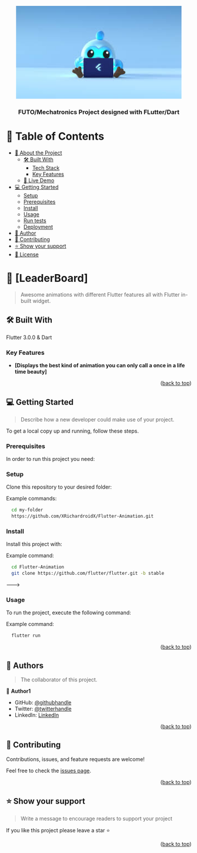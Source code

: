 <a name="readme-top"></a>

<div align="center">
  <!-- You are encouraged to replace this logo with your own! Otherwise you can also remove it. -->
  <img src="download.jpg" alt="logo" width="450"  height="auto" />
  <br/>

  <h3><b>FUTO/Mechatronics Project designed with FLutter/Dart</b></h3>

</div>

<!-- TABLE OF CONTENTS -->

# 📗 Table of Contents

- [📖 About the Project](#about-project)
  - [🛠 Built With](#built-with)
    - [Tech Stack](#tech-stack)
    - [Key Features](#key-features)
  - [🚀 Live Demo](#live-demo)
- [💻 Getting Started](#getting-started)
  - [Setup](#setup)
  - [Prerequisites](#prerequisites)
  - [Install](#install)
  - [Usage](#usage)
  - [Run tests](#run-tests)
  - [Deployment](#triangular_flag_on_post-deployment)
- [👥 Author](#authors)
- [🤝 Contributing](#contributing)
- [⭐️ Show your support](#support)
- [📝 License](#license)

<!-- PROJECT DESCRIPTION -->

# 📖 [LeaderBoard] <a name="about-project"></a>

> Awesome animations with different Flutter features all with Flutter in-built widget.

## 🛠 Built With <a name="built-with">

Flutter 3.0.0 & Dart
</a>

<!-- Features -->

### Key Features <a name="key-features"></a>

- **[Displays the best kind of animation you can only call a once in a life time beauty]**

<p align="right">(<a href="#readme-top">back to top</a>)</p>

<!-- LIVE DEMO

## 🚀 Live Demo <a name="live-demo"></a>

> A link to the deployed project.

- [Live Demo Link](https://xrichardroidx.github.io/MCE/)

<p align="right">(<a href="#readme-top">back to top</a>)</p>
-->

<!-- GETTING STARTED -->

## 💻 Getting Started <a name="getting-started"></a>

> Describe how a new developer could make use of your project.

To get a local copy up and running, follow these steps.

### Prerequisites

In order to run this project you need:

### Setup

Clone this repository to your desired folder:

Example commands:

```sh
  cd my-folder
  https://github.com/XRichardroidX/Flutter-Animation.git
```

### Install

Install this project with:

Example command:

```sh
  cd Flutter-Animation
  git clone https://github.com/flutter/flutter.git -b stable
```

--->

### Usage

To run the project, execute the following command:

Example command:

```sh
  flutter run
```

<p align="right">(<a href="#readme-top">back to top</a>)</p>

<!-- AUTHORS -->

## 👥 Authors <a name="authors"></a>

> The collaborator of this project.

👤 **Author1**

- GitHub: [@githubhandle](https://github.com/XRichardroidX)
- Twitter: [@twitterhandle](https://twitter.com/RichardroiDX)
- LinkedIn: [LinkedIn](https://www.linkedin.com/in/richard-oguzie-ibeh-b4a975231)

<p align="right">(<a href="#readme-top">back to top</a>)</p>

<!-- CONTRIBUTING -->

## 🤝 Contributing <a name="contributing"></a>

Contributions, issues, and feature requests are welcome!

Feel free to check the [issues page](https://github.com/XRichardroidX/Flutter-Animation/issues).

<p align="right">(<a href="#readme-top">back to top</a>)</p>

<!-- SUPPORT -->

## ⭐️ Show your support <a name="support"></a>

> Write a message to encourage readers to support your project

If you like this project please leave a star ⭐️

<p align="right">(<a href="#readme-top">back to top</a>)</p>
